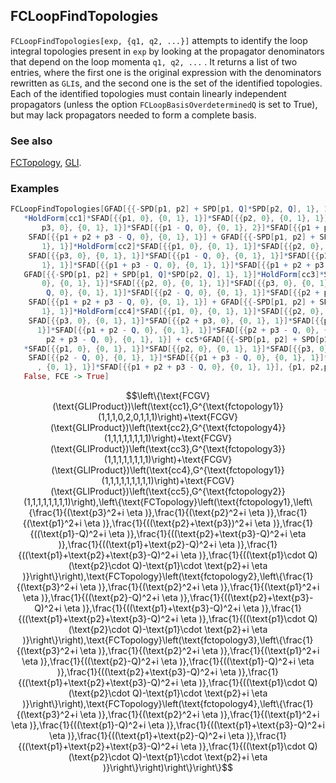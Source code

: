 ## FCLoopFindTopologies

`FCLoopFindTopologies[exp, {q1, q2, ...}]` attempts to identify the loop integral topologies present in `exp` by looking at the propagator denominators that depend on the loop momenta `q1, q2, ...` . It returns a list of two entries, where the first one is the original expression with the denominators rewritten as `GLI`s, and the second one is the set of the identified topologies. Each of the identified topologies must contain linearly independent propagators (unless the option `FCLoopBasisOverdeterminedQ` is set to True), but may lack propagators needed to form a complete basis.

### See also

[FCTopology](FCTopology), [GLI](GLI).

### Examples

```mathematica
FCLoopFindTopologies[GFAD[{{-SPD[p1, p2] + SPD[p1, Q]*SPD[p2, Q], 1}, 1}] 
   *HoldForm[cc1]*SFAD[{{p1, 0}, {0, 1}, 1}]*SFAD[{{p2, 0}, {0, 1}, 1}]*SFAD[{{
       p3, 0}, {0, 1}, 1}]*SFAD[{{p1 - Q, 0}, {0, 1}, 2}]*SFAD[{{p1 + p2 - Q, 0}, {0, 1}, 1}]*
    SFAD[{{p1 + p2 + p3 - Q, 0}, {0, 1}, 1}] + GFAD[{{-SPD[p1, p2] + SPD[p1, Q]*SPD[p2, Q], 
       1}, 1}]*HoldForm[cc2]*SFAD[{{p1, 0}, {0, 1}, 1}]*SFAD[{{p2, 0}, {0, 1}, 1}]*
    SFAD[{{p3, 0}, {0, 1}, 1}]*SFAD[{{p1 - Q, 0}, {0, 1}, 1}]*SFAD[{{p1 + p2 - Q, 0}, {0, 
       1}, 1}]*SFAD[{{p1 + p3 - Q, 0}, {0, 1}, 1}]*SFAD[{{p1 + p2 + p3 - Q, 0}, {0, 1}, 1}] + 
   GFAD[{{-SPD[p1, p2] + SPD[p1, Q]*SPD[p2, Q], 1}, 1}]*HoldForm[cc3]*SFAD[{{p1, 
       0}, {0, 1}, 1}]*SFAD[{{p2, 0}, {0, 1}, 1}]*SFAD[{{p3, 0}, {0, 1}, 1}]*SFAD[{{p1 - 
        Q, 0}, {0, 1}, 1}]*SFAD[{{p2 - Q, 0}, {0, 1}, 1}]*SFAD[{{p2 + p3 - Q, 0}, {0, 1}, 1}]*
    SFAD[{{p1 + p2 + p3 - Q, 0}, {0, 1}, 1}] + GFAD[{{-SPD[p1, p2] + SPD[p1, Q]*SPD[p2, Q], 
       1}, 1}]*HoldForm[cc4]*SFAD[{{p1, 0}, {0, 1}, 1}]*SFAD[{{p2, 0}, {0, 1}, 1}]*
    SFAD[{{p3, 0}, {0, 1}, 1}]*SFAD[{{p2 + p3, 0}, {0, 1}, 1}]*SFAD[{{p1 - Q, 0}, {0, 1}, 
      1}]*SFAD[{{p1 + p2 - Q, 0}, {0, 1}, 1}]*SFAD[{{p2 + p3 - Q, 0}, {0, 1}, 1}]*SFAD[{{p1 + 
        p2 + p3 - Q, 0}, {0, 1}, 1}] + cc5*GFAD[{{-SPD[p1, p2] + SPD[p1, Q]*SPD[p2, Q], 1}, 1}] 
   *SFAD[{{p1, 0}, {0, 1}, 1}]*SFAD[{{p2, 0}, {0, 1}, 1}]*SFAD[{{p3, 0}, {0, 1}, 1}]*
    SFAD[{{p2 - Q, 0}, {0, 1}, 1}]*SFAD[{{p1 + p3 - Q, 0}, {0, 1}, 1}]*SFAD[{{p2 + p3 - Q, 0} 
      , {0, 1}, 1}]*SFAD[{{p1 + p2 + p3 - Q, 0}, {0, 1}, 1}], {p1, p2,p3}, FCPrint -> 
   False, FCE -> True]
```

$$\left\{\text{FCGV}(\text{GLIProduct})\left(\text{cc1},G^{\text{fctopology1}}(1,1,1,0,2,0,1,1,1)\right)+\text{FCGV}(\text{GLIProduct})\left(\text{cc2},G^{\text{fctopology4}}(1,1,1,1,1,1,1,1)\right)+\text{FCGV}(\text{GLIProduct})\left(\text{cc3},G^{\text{fctopology3}}(1,1,1,1,1,1,1,1)\right)+\text{FCGV}(\text{GLIProduct})\left(\text{cc4},G^{\text{fctopology1}}(1,1,1,1,1,1,1,1,1)\right)+\text{FCGV}(\text{GLIProduct})\left(\text{cc5},G^{\text{fctopology2}}(1,1,1,1,1,1,1,1)\right),\left\{\text{FCTopology}\left(\text{fctopology1},\left\{\frac{1}{(\text{p3}^2+i \eta )},\frac{1}{(\text{p2}^2+i \eta )},\frac{1}{(\text{p1}^2+i \eta )},\frac{1}{((\text{p2}+\text{p3})^2+i \eta )},\frac{1}{((\text{p1}-Q)^2+i \eta )},\frac{1}{((\text{p2}+\text{p3}-Q)^2+i \eta )},\frac{1}{((\text{p1}+\text{p2}-Q)^2+i \eta )},\frac{1}{((\text{p1}+\text{p2}+\text{p3}-Q)^2+i \eta )},\frac{1}{((\text{p1}\cdot Q) (\text{p2}\cdot Q)-\text{p1}\cdot \text{p2}+i \eta )}\right\}\right),\text{FCTopology}\left(\text{fctopology2},\left\{\frac{1}{(\text{p3}^2+i \eta )},\frac{1}{(\text{p2}^2+i \eta )},\frac{1}{(\text{p1}^2+i \eta )},\frac{1}{((\text{p2}-Q)^2+i \eta )},\frac{1}{((\text{p2}+\text{p3}-Q)^2+i \eta )},\frac{1}{((\text{p1}+\text{p3}-Q)^2+i \eta )},\frac{1}{((\text{p1}+\text{p2}+\text{p3}-Q)^2+i \eta )},\frac{1}{((\text{p1}\cdot Q) (\text{p2}\cdot Q)-\text{p1}\cdot \text{p2}+i \eta )}\right\}\right),\text{FCTopology}\left(\text{fctopology3},\left\{\frac{1}{(\text{p3}^2+i \eta )},\frac{1}{(\text{p2}^2+i \eta )},\frac{1}{(\text{p1}^2+i \eta )},\frac{1}{((\text{p2}-Q)^2+i \eta )},\frac{1}{((\text{p1}-Q)^2+i \eta )},\frac{1}{((\text{p2}+\text{p3}-Q)^2+i \eta )},\frac{1}{((\text{p1}+\text{p2}+\text{p3}-Q)^2+i \eta )},\frac{1}{((\text{p1}\cdot Q) (\text{p2}\cdot Q)-\text{p1}\cdot \text{p2}+i \eta )}\right\}\right),\text{FCTopology}\left(\text{fctopology4},\left\{\frac{1}{(\text{p3}^2+i \eta )},\frac{1}{(\text{p2}^2+i \eta )},\frac{1}{(\text{p1}^2+i \eta )},\frac{1}{((\text{p1}-Q)^2+i \eta )},\frac{1}{((\text{p1}+\text{p3}-Q)^2+i \eta )},\frac{1}{((\text{p1}+\text{p2}-Q)^2+i \eta )},\frac{1}{((\text{p1}+\text{p2}+\text{p3}-Q)^2+i \eta )},\frac{1}{((\text{p1}\cdot Q) (\text{p2}\cdot Q)-\text{p1}\cdot \text{p2}+i \eta )}\right\}\right)\right\}\right\}$$
